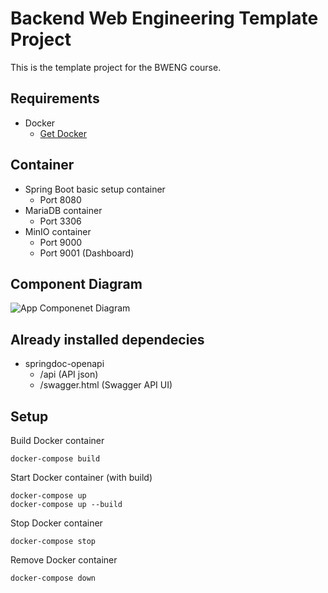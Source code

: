 # Backend Web Engineering Template Project

This is the template project for the BWENG course.

## Requirements

* Docker
    * [Get Docker](https://docs.docker.com/get-docker/)

## Container

* Spring Boot basic setup container
  * Port 8080
* MariaDB container
  * Port 3306
* MinIO container
  * Port 9000
  * Port 9001 (Dashboard)

## Component Diagram

![App Componenet Diagram](http://www.plantuml.com/plantuml/png/POxDIiL038NtUOfmz_SDHAwttRWGmJx1E1DhS9eCcTID-EwMbj8VTydv3dpdLZsOZqE6J1-EhcZSVpecDehEAW0XkXescKaSG3GHjXg_oF074ACEHML2UEcAiVHuLtLyAkKoytsZKN7JdCbEe2FxvaZr5BzHqSgknZFw1K1CmSDxg8GlmJYqzsF6ylmAKmzWsOiFr-lZthkTCzhCwx741_Fsh7Xr_oVBWXj96eVy1m00)

## Already installed dependecies

* springdoc-openapi
  * /api (API json)
  * /swagger.html (Swagger API UI)

## Setup

Build Docker container

```shell
docker-compose build
```

Start Docker container (with build)

```shell
docker-compose up
docker-compose up --build
```

Stop Docker container

```shell
docker-compose stop
```

Remove Docker container

```shell
docker-compose down
```
